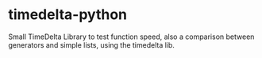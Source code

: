 # timedelta-python
Small TimeDelta Library to test function speed, also a comparison between generators and simple lists, using the timedelta lib.
